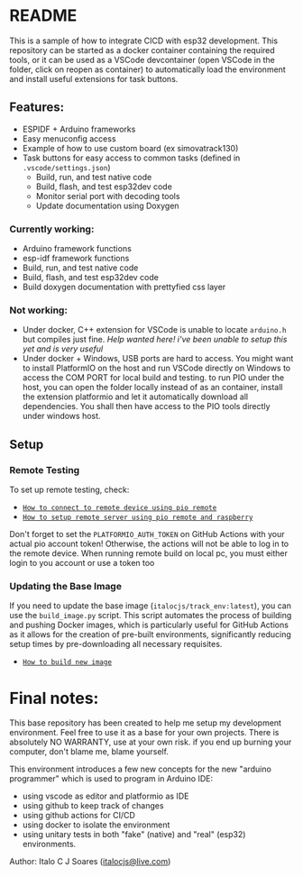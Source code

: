 # README
This is a sample of how to integrate CICD with esp32 development. This repository can be started as a docker container containing the required tools, or it can be used as a VSCode devcontainer (open VSCode in the folder, click on reopen as container) to automatically load the environment and install useful extensions for task buttons.

## Features:
- ESPIDF + Arduino frameworks
- Easy menuconfig access
- Example of how to use custom board (ex simovatrack130)
- Task buttons for easy access to common tasks (defined in `.vscode/settings.json`)
  - Build, run, and test native code
  - Build, flash, and test esp32dev code
  - Monitor serial port with decoding tools
  - Update documentation using Doxygen

### Currently working:
- Arduino framework functions
- esp-idf framework functions
- Build, run, and test native code
- Build, flash, and test esp32dev code
- Build doxygen documentation with prettyfied css layer

### Not working:
- Under docker, C++ extension for VSCode is unable to locate `arduino.h` but compiles just fine. *Help wanted here! i've been unable to setup this yet and is very useful*
- Under docker + Windows, USB ports are hard to access. You might want to install PlatformIO on the host and run VSCode directly on Windows to access the COM PORT for local build and testing.  to run PIO under the host, you can open the folder locally instead of as an container, install the extension platformio and let it automatically download all dependencies.   You shall then have access to the PIO tools directly under windows host.

## Setup

### Remote Testing
To set up remote testing, check:
- [`How to connect to remote device using pio remote`](docs\connecting_to_remote.md)
- [`How to setup remote server using pio remote and raspberry`](docs\how_to_setup_raspberry_remote.md)

Don't forget to set the `PLATFORMIO_AUTH_TOKEN` on GitHub Actions with your actual pio account token! Otherwise, the actions will not be able to log in to the remote device.
When running remote build on local pc, you must either login to you account or use a token too

### Updating the Base Image
If you need to update the base image (`italocjs/track_env:latest`), you can use the `build_image.py` script. This script automates the process of building and pushing Docker images, which is particularly useful for GitHub Actions as it allows for the creation of pre-built environments, significantly reducing setup times by pre-downloading all necessary requisites.

- [`How to build new image`](docs\building_new_image.md)

# Final notes:
This base repository has been created to help me setup my development environment. Feel free to use it as a base for your own projects.
There is absolutely NO WARRANTY, use at your own risk. if you end up burning your computer, don't blame me, blame yourself.

This environment introduces a few new concepts for the new "arduino programmer" which is used to program in Arduino IDE:
- using vscode as editor and platformio as IDE
- using github to keep track of changes
- using github actions for CI/CD
- using docker to isolate the environment
- using unitary tests in both "fake" (native) and "real" (esp32) environments.

Author: Italo C J Soares (italocjs@live.com)


